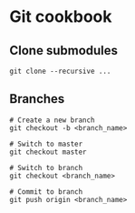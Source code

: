 # Git cookbook

## Clone submodules

	git clone --recursive ...

## Branches

	# Create a new branch
	git checkout -b <branch_name>

	# Switch to master
	git checkout master

	# Switch to branch
	git checkout <branch_name>

	# Commit to branch
	git push origin <branch_name>